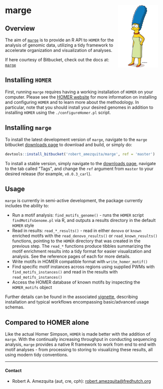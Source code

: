 # marge <img src="man/figures/Marge_Simpson.png" align="right" height=205 width=132 />

## Overview 

The aim of [`marge`](https://marge.aerobatic.io) is to provide an R API to `HOMER` for the analysis of genomic data, utilizing a tidy framework to accelerate organization and visualization of analyses.

If here courtesy of Bitbucket, check out the docs at: [`marge`](https://marge.aerobatic.io)

## Installing `HOMER`

First, running `marge` requires having a working installation of `HOMER` on your computer. Please see the [HOMER website](http://homer.ucsd.edu/homer/) for more information on installing and configuring `HOMER` and to learn more about the methodology. In particular, note that you should install your desired genomes in addition to installing `HOMER` using the `./configureHomer.pl` script.

## Installing `marge`

To install the latest development version of `marge`, navigate to the `marge` bitbucket [downloads page](https://bitbucket.org/robert_amezquita/marge/downloads/) to download and build, or simply do:


```r
devtools::install_bitbucket('robert_amezquita/marge', ref = 'master')
```

To install a stable version, simply navigate to the [downloads page](https://bitbucket.org/robert_amezquita/marge/downloads/), navigate to the tab called "Tags", and change the `ref` argument from `master` to your desired release (for example, `v0.0.3_carl`). 

## Usage

`marge` is currently in semi-active development, the package currently includes the ability to:

* Run a motif analysis: `find_motifs_genome()` - runs the `HOMER` script `findMotifsGenome.pl` via R, and outputs a results directory in the default `HOMER` style
* Read in results: `read_*_results()` - read in either `denovo` or `known` enriched motifs with the `read_denovo_results()` or `read_known_results()` functions, pointing to the `HOMER` directory that was created in the previous step. The `read_*` functions produce tibbles summarizing the motif enrichment results into a tidy format for easier visualization and analysis. See the reference pages of each for more details.
* Write motifs in HOMER compatible format with `write_homer_motif()`
* Find specific motif instances across regions using supplied PWMs with `find_motifs_instances()` and read in the results with `read_motifs_instances()`
* Access the HOMER database of known motifs by inspecting the `HOMER_motifs` object

Further details can be found in the associated [vignette](https://marge.aerobatic.io/articles/marge-workflow), describing installation and typical workflows encompassing basic/advanced usage schemas.

## Compared to HOMER alone

Like the actual Homer Simpson, `HOMER` is made better with the addition of `marge`. With the continually increasing throughput in conducting sequencing analysis, `marge` provides a native R framework to work from end to end with motif analyses - from processing to storing to visualizing these results, all using modern tidy conventions.

---

#### Contact

* Robert A. Amezquita (aut, cre, cph): [robert.amezquita@fredhutch.org](robert.amezquita@fredhutch.org)
